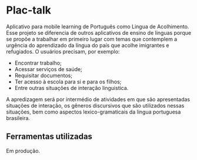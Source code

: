 # Plac-talk

Aplicativo para mobile learning de Português como Lingua de Acolhimento. Esse projeto se diferencia de outros aplicativos de ensino de linguas porque se propõe a trabalhar em primeiro lugar com temas que contemplem a urgência do aprendizado da língua do país que acolhe imigrantes e refugiados. O usuários precisam, por exemplo:

- Encontrar trabalho;
- Acessar serviços de saúde;
- Requisitar documentos;
- Ter acesso à escola para si e para os filhos;
- Entre outras situações de interação linguistica.

A apredizagem será por intermédio de atividades em que são apresentadas situações de interação, os gêneros discursivos que são utilizados nessas situações, bem como aspectos lexico-gramaticais da lingua portuguesa brasileira.

## Ferramentas utilizadas

Em produção.
